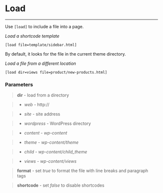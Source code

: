 
# Load

---


Use `[load]` to include a file into a page.

*Load a shortcode template*

~~~
[load file=template/sidebar.html]
~~~

By default, it looks for the file in the current theme directory.

*Load a file from a different location*

~~~
[load dir=views file=product/new-products.html]
~~~



### Parameters

> **dir** - load from a directory

> - *web* - http://

> - *site* - site address

> - *wordpress* - WordPress directory

> - *content* - *wp-content*

> - *theme* - *wp-content/theme*

> - *child* - *wp-content/child_theme*

> - *views* - *wp-content/views*

> **format** - set *true* to format the file with line breaks and paragraph tags

> **shortcode** - set *false* to disable shortcodes

